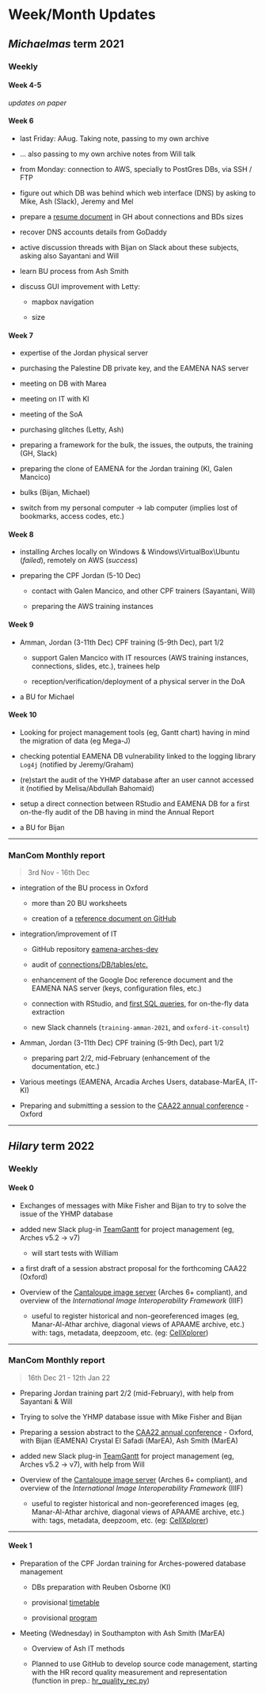 # Week/Month Updates

## *Michaelmas* term 2021

### Weekly

#### Week 4-5

*updates on paper*

#### Week 6

* last Friday: AAug. Taking note, passing to my own archive

* ... also passing to my own archive notes from Will talk

* from Monday: connection to AWS, specially to PostGres DBs, via SSH / FTP

* figure out which DB was behind which web interface (DNS) by asking to Mike, Ash (Slack), Jeremy and Mel

* prepare a [resume document](https://github.com/eamena-oxford/eamena-arches-dev/blob/main/check/check.md#checks) in GH about connections and BDs sizes

* recover DNS accounts details from GoDaddy 

* active discussion threads with Bijan on Slack about these subjects, asking also Sayantani and Will

* learn BU process from Ash Smith

* discuss GUI improvement with Letty:

  - mapbox navigation
  
  - size
  
#### Week 7

* expertise of the Jordan physical server

* purchasing the Palestine DB private key, and the EAMENA NAS server

* meeting on DB with Marea

* meeting on IT with KI

* meeting of the SoA

* purchasing glitches (Letty, Ash)

* preparing a framework for the bulk, the issues, the outputs, the training (GH, Slack)

* preparing the clone of EAMENA for the Jordan training (KI, Galen Mancico)

* bulks (Bijan, Michael)

* switch from my personal computer -> lab computer (implies lost of bookmarks, access codes, etc.)

#### Week 8

* installing Arches locally on Windows & Windows\VirtualBox\Ubuntu (*failed*), remotely on AWS (*success*)

* preparing the CPF Jordan (5-10 Dec)

  - contact with Galen Mancico, and other CPF trainers (Sayantani, Will)
  
  - preparing the AWS training instances

#### Week 9

* Amman, Jordan (3-11th Dec) CPF training (5-9th Dec), part 1/2

  - support Galen Mancico with IT resources (AWS training instances, connections, slides, etc.), trainees help
  
  - reception/verification/deployment of a physical server in the DoA
  
* a BU for Michael

#### Week 10

* Looking for project management tools (eg, Gantt chart) having in mind the migration of data (eg Mega-J)

* checking potential EAMENA DB vulnerability linked to the logging library `Log4j` (notified by Jeremy/Graham)

* (re)start the audit of the YHMP database after an user cannot accessed it (notified by Melisa/Abdullah Bahomaid)

* setup a direct connection between RStudio and EAMENA DB for a first on-the-fly audit of the DB having in mind the Annual Report

* a BU for Bijan

---

### ManCom Monthly report
> 3rd Nov - 16th Dec

* integration of the BU process in Oxford

  - more than 20 BU worksheets
  
  - creation of a [reference document on GitHub](https://github.com/eamena-oxford/eamena-arches-dev/blob/main/output/bulk/BU.md#bulk-upload-bu--)
  
* integration/improvement of IT

  - GitHub repository [eamena-arches-dev](https://github.com/eamena-oxford/eamena-arches-dev#eamena-arches-dev)
  
  - audit of [connections/DB/tables/etc.](https://github.com/eamena-oxford/eamena-arches-dev/blob/main/check/check.md#checks)
  
  - enhancement of the Google Doc reference document and the EAMENA NAS server (keys, configuration files, etc.)
  
  - connection with RStudio, and [first SQL queries](https://github.com/eamena-oxford/eamena-arches-dev/tree/main/select), for on-the-fly data extraction
  
  - new Slack channels (`training-amman-2021`, and `oxford-it-consult`)
  
* Amman, Jordan (3-11th Dec) CPF training (5-9th Dec), part 1/2

  - preparing part 2/2, mid-February (enhancement of the documentation, etc.)

* Various meetings (EAMENA, Arcadia Arches Users, database-MarEA, IT-KI)

* Preparing and submitting a session to the [CAA22 annual conference](https://2022.caaconference.org/call-for-sessions/) - Oxford


---

## *Hilary* term 2022

### Weekly

#### Week 0

* Exchanges of messages with Mike Fisher and Bijan to try to solve the issue of the YHMP database

* added new Slack plug-in [TeamGantt](https://www.teamgantt.com/) for project management (eg, Arches v5.2 -> v7)

  - will start tests with William

* a first draft of a session abstract proposal for the forthcoming CAA22 (Oxford)

* Overview of the [Cantaloupe image server](https://cantaloupe-project.github.io/) (Arches 6+ compliant), and overview of the *International Image Interoperability Framework* (IIIF) 

  - useful to register historical and non-georeferenced images (eg, Manar-Al-Athar archive, diagonal views of APAAME archive, etc.) with: tags, metadata, deepzoom, etc. (eg: [CellXplorer](https://courses.edx.org/courses/course-v1:HarvardX+MCB64.1x+2T2016/d16e07a5cec442eeb7cd9dfcb695dce0/))

---

### ManCom Monthly report
> 16th Dec 21 - 12th Jan 22

* Preparing Jordan training part 2/2 (mid-February), with help from Sayantani & Will

* Trying to solve the YHMP database issue with Mike Fisher and Bijan

* Preparing a session abstract to the [CAA22 annual conference](https://2022.caaconference.org/call-for-sessions/) - Oxford, with Bijan  (EAMENA) Crystal El Safadi (MarEA), Ash Smith (MarEA)

* added new Slack plug-in [TeamGantt](https://www.teamgantt.com/) for project management (eg, Arches v5.2 -> v7), with help from Will

* Overview of the [Cantaloupe image server](https://cantaloupe-project.github.io/) (Arches 6+ compliant), and overview of the *International Image Interoperability Framework* (IIIF) 

  - useful to register historical and non-georeferenced images (eg, Manar-Al-Athar archive, diagonal views of APAAME archive, etc.) with: tags, metadata, deepzoom, etc. (eg: [CellXplorer](https://courses.edx.org/courses/course-v1:HarvardX+MCB64.1x+2T2016/d16e07a5cec442eeb7cd9dfcb695dce0/))

---

#### Week 1

* Preparation of the CPF Jordan training for Arches-powered database management

  - DBs preparation with Reuben Osborne (KI)

  - provisional [timetable](https://doodle.com/poll/2abvb5q9mgupecrv?utm_source=poll&utm_medium=link)
  
  - provisional [program](https://github.com/eamena-oxford/eamena-arches-dev/blob/main/training/part2_timetable.md#jordan-training-22)

* Meeting (Wednesday) in Southampton with Ash Smith (MarEA)

  - Overview of Ash IT methods

  - Planned to use GitHub to develop source code management, starting with the HR record quality measurement and representation (function in prep.: [hr_quality_rec.py](https://github.com/eamena-oxford/eamena-arches-dev/blob/main/functions/))

